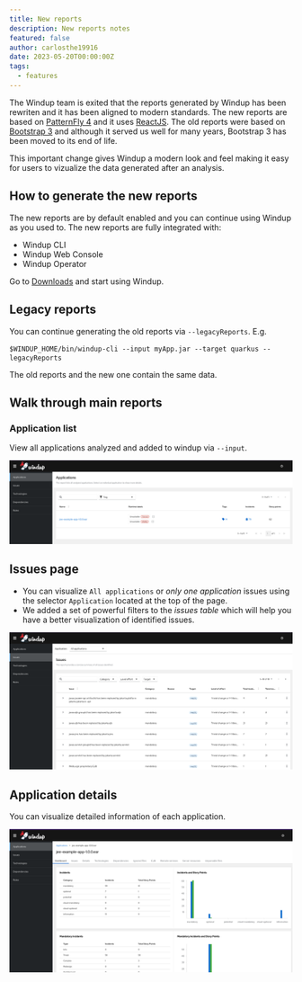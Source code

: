```yaml
---
title: New reports
description: New reports notes
featured: false
author: carlosthe19916
date: 2023-05-20T00:00:00Z
tags:
  - features
---
```


The Windup team is exited that the reports generated by Windup has been rewriten and it has been aligned to modern standards. The new reports are based on [PatternFly 4](https://www.patternfly.org/v4/) and it uses [ReactJS](https://react.dev/). The old reports were based on [Bootstrap 3](https://getbootstrap.com/docs/3.3/) and although it served us well for many years, Bootstrap 3 has been moved to its end of life.

This important change gives Windup a modern look and feel making it easy for users to vizualize the data generated after an analysis.

## How to generate the new reports

The new reports are by default enabled and you can continue using Windup as you used to. The new reports are fully integrated with:

- Windup CLI
- Windup Web Console
- Windup Operator

Go to [Downloads](/downloads) and start using Windup.

## Legacy reports

You can continue generating the old reports via `--legacyReports`. E.g.

```shell
$WINDUP_HOME/bin/windup-cli --input myApp.jar --target quarkus --legacyReports
```

The old reports and the new one contain the same data.

## Walk through main reports

### Application list

View all applications analyzed and added to windup via `--input`.

![Application list page](application_list.png "Application list")

## Issues page

- You can visualize `All applications` or _only one application_ issues using the selector `Application` located at the top of the page.
- We added a set of powerful filters to the _issues table_ which will help you have a better visualization of identified issues.

![Issues page](issues.png "Issues")

## Application details

You can visualize detailed information of each application.

![Application details](application_details.png "Application details")
